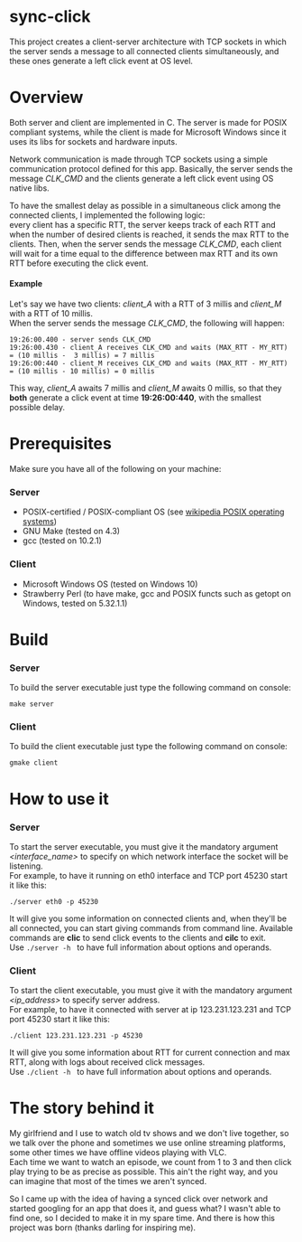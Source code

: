 # sync-click

This project creates a client-server architecture with TCP sockets in which the server sends a message to all connected clients simultaneously, and these ones generate a left click event at OS level.

# Overview

Both server and client are implemented in C. The server is made for POSIX compliant systems, while the client is made for Microsoft Windows since it uses its libs for sockets and hardware inputs.

Network communication is made through TCP sockets using a simple communication protocol defined for this app.
Basically, the server sends the message *CLK_CMD* and the clients generate a left click event using OS native libs.

To have the smallest delay as possible in a simultaneous click among the connected clients, I implemented the following logic:  
every client has a specific RTT, the server keeps track of each RTT and when the number of desired clients is reached, it sends the max RTT to the clients.
Then, when the server sends the message *CLK_CMD*, each client will wait for a time equal to the difference between max RTT and its own RTT before executing the click event.  

#### Example
Let's say we have two clients: *client_A* with a RTT of 3 millis and *client_M* with a RTT of 10 millis.  
When the server sends the message *CLK_CMD*, the following will happen:
	
 	19:26:00.400 - server sends CLK_CMD
 	19:26:00.430 - client_A receives CLK_CMD and waits (MAX_RTT - MY_RTT) = (10 millis -  3 millis) = 7 millis
  	19:26:00:440 - client_M receives CLK_CMD and waits (MAX_RTT - MY_RTT) = (10 millis - 10 millis) = 0 millis
   
This way, *client_A* awaits 7 millis and *client_M* awaits 0 millis, so that they **both** generate a click event at time **19:26:00:440**, with the smallest possible delay.

# Prerequisites
Make sure you have all of the following on your machine:
### Server
- POSIX-certified / POSIX-compliant OS (see [wikipedia POSIX operating systems](https://en.wikipedia.org/wiki/POSIX#POSIX-oriented_operating_systems))
- GNU Make (tested on 4.3)
- gcc (tested on 10.2.1)
### Client
- Microsoft Windows OS (tested on Windows 10)
- Strawberry Perl (to have make, gcc and POSIX functs such as getopt on Windows, tested on 5.32.1.1)

# Build

### Server
To build the server executable just type the following command on console:

	make server

### Client
To build the client executable just type the following command on console:

	gmake client

# How to use it

### Server
To start the server executable, you must give it the mandatory argument *<interface_name>* to specify on which network interface the socket will be listening.  
For example, to have it running on eth0 interface and TCP port 45230 start it like this:
	
 	./server eth0 -p 45230

It will give you some information on connected clients and, when they'll be all connected, you can start giving commands from command line. Available commands are **clic** to send click events to the clients and **cilc** to exit.  
Use ```./server -h ``` to have full information about options and operands.

### Client
To start the client executable, you must give it with the mandatory argument *<ip_address>* to specify server address.  
For example, to have it connected with server at ip 123.231.123.231 and TCP port 45230 start it like this:
	
 	./client 123.231.123.231 -p 45230

It will give you some information about RTT for current connection and max RTT, along with logs about received click messages.  
Use ```./client -h ``` to have full information about options and operands.

# The story behind it
My girlfriend and I use to watch old tv shows and we don't live together, so we talk over the phone and sometimes we use online streaming platforms, some other times we have offline videos playing with VLC.    
Each time we want to watch an episode, we count from 1 to 3 and then click play trying to be as precise as possible. This ain't the right way, and you can imagine that most of the times we aren't synced.

So I came up with the idea of having a synced click over network and started googling for an app that does it, and guess what? I wasn't able to find one, so I decided to make it in my spare time. And there is how this project was born (thanks darling for inspiring me).
